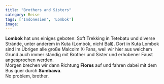 ```yaml
---
title: "Brothers and Sisters"
category: Reise
tags: ['Indonesien', 'Lombok']
image: 
---
```


**Lombok** hat uns einiges geboten: Soft Trekking in Tetebatu und diverse Strände, unter anderem in Kuta (Lombok, nicht Bali). Dort in Kuta Lombok sind im Übrigen alle große Malcolm X-Fans, weil wir hier aus welchem Grund auch immer ständig mit Brother und Sister und erhobener Faust angesprochen werden.  
Morgen brechen wir dann Richtung **Flores** auf und fahren dabei mit dem Bus quer durch **Sumbawa**.  
No problem, brother.